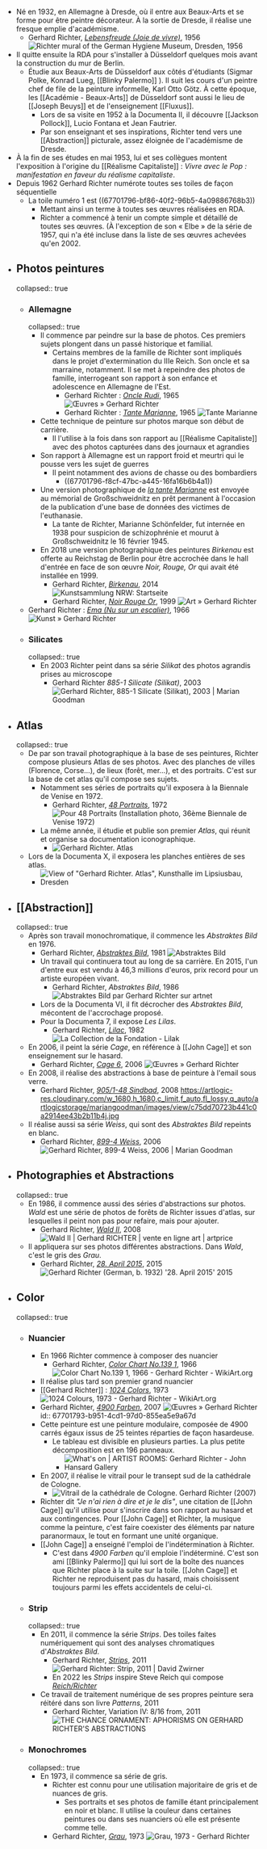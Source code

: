 - Né en 1932, en Allemagne à Dresde, où il entre aux Beaux-Arts et se forme pour être peintre décorateur. À la sortie de Dresde, il réalise une fresque emplie d'académisme.
	- Gerhard Richter, [*Lebensfreude (Joie de vivre)*](https://blog.artsper.com/fr/la-minute-arty/premiere-et-derniere-oeuvre-de-gerhard-richter/), 1956 ![Richter mural of the German Hygiene Museum, Dresden, 1956](https://i0.wp.com/blog.artsper.com/wp-content/uploads/2014/01/richter-joy.jpg?resize=303%2C226&ssl=1)
- Il quitte ensuite la RDA pour s'installer à Düsseldorf quelques mois avant la construction du mur de Berlin.
	- Étudie aux Beaux-Arts de Düsseldorf aux côtés d'étudiants (Sigmar Polke, Konrad Lueg, [[Blinky Palermo]] ). Il suit les cours d'un peintre chef de file de la peinture informelle, Karl Otto Götz. À cette époque, les [[Académie - Beaux-Arts]] de Düsseldorf sont aussi le lieu de [[Joseph Beuys]] et de l'enseignement [[Fluxus]].
		- Lors de sa visite en 1952 à la Documenta II, il découvre [[Jackson Pollock]], Lucio Fontana et Jean Fautrier.
		- Par son enseignant et ses inspirations, Richter tend vers une [[Abstraction]] picturale, assez éloignée de l'académisme de Dresde.
- À la fin de ses études en mai 1953, lui et ses collègues montent l'exposition à l'origine du [[Réalisme Capitaliste]] : *Vivre avec le Pop : manifestation en faveur du réalisme capitaliste*.
- Depuis 1962 Gerhard Richter numérote toutes ses toiles de façon séquentielle
	- La toile numéro 1 est ((67701796-bf86-40f2-96b5-4a09886768b3))
		- Mettant ainsi un terme à toutes ses œuvres réalisées en RDA.
		- Richter a commencé à tenir un compte simple et détaillé de toutes ses œuvres. (À l'exception de son « Elbe » de la série de 1957, qui n'a été incluse dans la liste de ses œuvres achevées qu'en 2002.
- ## Photos peintures
  collapsed:: true
	- ### Allemagne
	  collapsed:: true
		- Il commence par peindre sur la base de photos. Ces premiers sujets plongent dans un passé historique et familial.
			- Certains membres de la famille de Richter sont impliqués dans le projet d'extermination du IIIe Reich. Son oncle et sa marraine, notamment. Il se met à repeindre des photos de famille, interrogeant son rapport à son enfance et adolescence en Allemagne de l'Est.
				- Gerhard Richter : [*Oncle Rudi*](https://www.gerhard-richter.com/fr/art/paintings/photo-paintings/death-9/uncle-rudi-5595), 1965 ![Œuvres » Gerhard Richter](https://cdn.gerhard-richter.com/images/original/9127.jpg?width=673&height=673)
				- Gerhard Richter : [*Tante Marianne*](https://www.gerhard-richter.com/fr/art/paintings/photo-paintings/death-9/aunt-marianne-5597), 1965 ![Tante Marianne](https://cdn.gerhard-richter.com/images/original/2547.jpg?width=673&height=673)
		- Cette technique de peinture sur photos marque son début de carrière.
			- Il l'utilise à la fois dans son rapport au [[Réalisme Capitaliste]] avec des photos capturées dans des journaux et agrandies
		- Son rapport à Allemagne est un rapport froid et meurtri qui le pousse vers les sujet de guerres
			- Il peint notamment des avions de chasse ou des bombardiers
				- ((67701796-f8cf-47bc-a445-16fa16b6b4a1))
		- Une version photographique de [*la tante Marianne*](https://www.gerhard-richter.com/en/art/paintings/photo-paintings/death-9/aunt-marianne-5597) est envoyée au mémorial de Großschweidnitz en prêt permanent à l'occasion de la publication d'une base de données des victimes de l'euthanasie.
			- La tante de Richter, Marianne Schönfelder, fut internée en 1938 pour suspicion de schizophrénie et mourut à Großschweidnitz le 16 février 1945.
		- En 2018 une version photographique des peintures *Birkenau* est offerte au Reichstag de Berlin pour être accrochée dans le hall d'entrée en face de son œuvre *Noir, Rouge, Or* qui avait été installée en 1999.
			- Gerhard Richter, [*Birkenau*](https://www.gerhard-richter.com/fr/art/paintings/abstracts/abstracts-2005-onwards-69/birkenau-17973), 2014 ![Kunstsammlung NRW: Startseite](https://www.kunstsammlung.de/press/_thumb/Gerhard_Richter-Birkenau-Zyklus_2.jpg)
			- Gerhard Richter, [*Noir Rouge Or*](https://www.gerhard-richter.com/en/art/paintings/abstracts/abstracts-19951999-58/black-red-gold-10489), 1999  ![Art » Gerhard Richter](https://encrypted-tbn0.gstatic.com/images?q=tbn:ANd9GcQKR27QV0ZFUC3uswdLfTE3-loVvQaXD5oLFQ&s)
	- Gerhard Richter : [*Ema (Nu sur un escalier)*](https://www.gerhard-richter.com/fr/art/editions/ema-nude-on-a-staircase-12772), 1966 ![Kunst » Gerhard Richter](https://cdn.gerhard-richter.com/images/original/2710.jpg?width=673&height=673)
	- ### Silicates
	  collapsed:: true
		- En 2003 Richter peint dans sa série *Silikat* des photos agrandis prises au microscope
			- Gerhard Richter *885-1 Silicate (Silikat)*, 2003 ![Gerhard Richter, 885-1 Silicate (Silikat), 2003 | Marian Goodman](https://artlogic-res.cloudinary.com/w_1680,h_1680,c_limit,f_auto,fl_lossy,q_auto/artlogicstorage/mariangoodman/images/view/abe52b71366436f43c4881672a0fe28dj.jpg)
- ## Atlas
  collapsed:: true
	- De par son travail photographique à la base de ses peintures, Richter compose plusieurs Atlas de ses photos. Avec des planches de villes (Florence, Corse...), de lieux (forêt, mer...), et des portraits. C'est sur la base de cet atlas qu'il compose ses sujets.
		- Notamment ses séries de portraits qu'il exposera à la Biennale de Venise en 1972.
			- Gerhard Richter, [*48 Portraits*](https://www.gerhard-richter.com/fr/art/atlas/for-48-portraits-installation-photos-36th-biennale-veni-11621), 1972 ![Pour 48 Portraits (Installation photo, 36ème Biennale de Venise 1972)](https://cdn.gerhard-richter.com/images/original/4472.jpg?width=673&height=673)
		- La même année, il étudie et publie son premier *Atlas*, qui réunit et organise sa documentation iconographique.
			- ![Gerhard Richter. Atlas](https://m.media-amazon.com/images/I/51DGxO8YelL._AC_UF894,1000_QL80_.jpg)
	- Lors de la Documenta X, il exposera les planches entières de ses atlas.
		- ![View of "Gerhard Richter. Atlas", Kunsthalle im Lipsiusbau, Dresden](https://www.researchgate.net/publication/265390325/figure/fig3/AS:11431281273593290@1724657329454/ew-of-Gerhard-Richter-Atlas-Kunsthalle-im-Lipsiusbau-Dresden-Gerhard-Richter.png)
- ## [[Abstraction]]
  collapsed:: true
	- Après son travail monochromatique, il commence les *Abstraktes Bild* en 1976.
		- Gerhard Richter, [*Abstraktes Bild*](https://www.gerhard-richter.com/fr/art/paintings/abstracts/abstracts-19801984-29/abstract-painting-6290), 1981 ![Abstraktes Bild](https://cdn.gerhard-richter.com/images/original/3147.jpg?width=673&height=673)
		- Un travail qui continuera tout au long de sa carrière. En 2015, l'un d'entre eux est vendu à 46,3 millions d'euros, prix record pour un artiste européen vivant.
			- Gerhard Richter, *Abstraktes Bild*, 1986 ![Abstraktes Bild par Gerhard Richter sur artnet](https://encrypted-tbn0.gstatic.com/images?q=tbn:ANd9GcRYe9gxqQc1uFvMkjklYotpnKl0jg4_A09dYg&s)
		- Lors de la Documenta VI, il fit décrocher des *Abstraktes Bild*, mécontent de l'accrochage proposé.
		- Pour la Documenta 7, il expose *Les Lilas*.
			- Gerhard Richter, [*Lilac*](https://www.gerhard-richter.com/fr/art/paintings/abstracts/abstracts-19801984-29/lilac-6350), 1982 ![La Collection de la Fondation - Lilak](https://flv-prd-oxud8mggj93od145.imgix.net/ad9c7537-175e-41ab-bd27-340ca870d354/75071-GerhardRichter%2CLilak%2C1982%2Cvuedinstallation%2CFondationLouisVuitton%2CParis..jpg?dpi=72&s=26cd5bd0495dd177640e03555975700f)
	- En 2006, il peint la série *Cage*, en référence à [[John Cage]] et son enseignement sur le hasard.
		- Gerhard Richter, [*Cage 6*](https://www.gerhard-richter.com/fr/art/paintings/abstracts/abstracts-2005-onwards-69/cage-6-13810), 2006 ![Œuvres » Gerhard Richter](https://cdn.gerhard-richter.com/images/original/6214.jpg)
	- En 2008, il réalise des abstractions à base de peinture à l'email sous verre.
		- Gerhard Richter, [*905/1-48 Sindbad*](https://www.gerhard-richter.com/fr/art/paintings/abstracts/works-behind-glass-94/sinbad-15130/?pg=4), 2008 https://artlogic-res.cloudinary.com/w_1680,h_1680,c_limit,f_auto,fl_lossy,q_auto/artlogicstorage/mariangoodman/images/view/c75dd70723b441c0a2914ee43b2b11b4j.jpg
	- Il réalise aussi sa série *Weiss*, qui sont des *Abstraktes Bild* repeints en blanc.
		- Gerhard Richter, [*899-4 Weiss*](https://www.mariangoodman.com/artists/59-gerhard-richter/works/25110/), 2006 ![Gerhard Richter, 899-4 Weiss, 2006 | Marian Goodman](https://artlogic-res.cloudinary.com/w_1680,h_1680,c_limit,f_auto,fl_lossy,q_auto/artlogicstorage/mariangoodman/images/view/2b08c7387bd629e247ff05b4f57aa4c7j.jpg)
- ## Photographies et Abstractions
  collapsed:: true
	- En 1986, il commence aussi des séries d'abstractions sur photos. *Wald* est une série de photos de forêts de Richter issues d'atlas, sur lesquelles il peint non pas pour refaire, mais pour ajouter.
		- Gerhard Richter, [*Wald II*](https://fr.artprice.com/place-de-marche/2712139/gerhard-richter/photo/wald-ii), 2008 ![Wald II | Gerhard RICHTER | vente en ligne art | artprice](https://imgprivate2.artprice.com/get/classifieds/691b/6067/ac1e/0840/73d2/fa11/ccd9/c3a5/6ac7/5f30/1024/1024/Gerhard-RICHTER-Wald-II-1704421450.jpg)
	- Il appliquera sur ses photos différentes abstractions. Dans *Wald*, c'est le gris des *Grau*.
		- Gerhard Richter, [*28. April 2015*](https://artblart.com/tag/gerhard-richter-29-april-2015/), 2015 ![Gerhard Richter (German, b. 1932) '28. April 2015' 2015](https://artblart.com/wp-content/uploads/2023/10/gerhard-richter-28.-april-2015.jpg?w=840)
- ## Color
  collapsed:: true
	- ### Nuancier
		- En 1966 Richter commence à composer des nuancier
			- Gerhard Richter, [*Color Chart No.139 1*](https://www.wikiart.org/en/gerhard-richter/color-chart-no-139-1-1966), 1966 ![Color Chart No.139 1, 1966 - Gerhard Richter - WikiArt.org](https://uploads6.wikiart.org/00283/images/gerhard-richter/color-chart-no-139-1-1966.jpg!Blog.jpg)
		- Il réalise plus tard son premier grand nuancier
		- [[Gerhard Richter]] : [*1024 Colors*](https://www.wikiart.org/fr/gerhard-richter/1024-colours-1973), 1973 ![1024 Colours, 1973 - Gerhard Richter - WikiArt.org](https://uploads3.wikiart.org/images/gerhard-richter/1024-colours-1973.jpg!Blog.jpg)
		- Gerhard Richter, [*4900 Farben*](https://www.gerhard-richter.com/fr/art/paintings/abstracts/colour-charts-12/4900-colours-14891), 2007 ![Œuvres » Gerhard Richter](https://cdn.gerhard-richter.com/images/original/7735.jpg?width=673&height=673)
		  id:: 67701793-b951-4cd1-97d0-855ea5e9a67d
		- Cette peinture est une peinture modulaire, composée de 4900 carrés égaux issus de 25 teintes réparties de façon hasardeuse.
			- Le tableau est divisible en plusieurs parties. La plus petite décomposition est en 196 panneaux.
				- ![What's on | ARTIST ROOMS: Gerhard Richter - John Hansard Gallery](https://jhg.art/wp-content/uploads/2019/06/Nigel-Green__DSC6673.jpg)
		- En 2007, il réalise le vitrail pour le transept sud de la cathédrale de Cologne.
			- ![Vitrail de la cathédrale de Cologne. Gerhard Richter (2007)](https://preview.redd.it/t72xz1b1sa8d1.jpeg?auto=webp&s=bdf66b11bc907df3f34c7a3b7c12689c3a2a9cf3)
		- Richter dit *"Je n'ai rien à dire et je le dis"*, une citation de [[John Cage]] qu'il utilise pour s'inscrire dans son rapport au hasard et aux contingences. Pour [[John Cage]] et Richter, la musique comme la peinture, c'est faire coexister des éléments par nature paranormaux, le tout en formant une unité organique.
		- [[John Cage]] a enseigné l'emploi de l'indétermination à Richter.
			- C'est dans *4900 Farben* qu'il emploie l'indéterminé. C'est son ami [[Blinky Palermo]] qui lui sort de la boîte des nuances que Richter place à la suite sur la toile. [[John Cage]] et Richter ne reproduisent pas du hasard, mais choisissent toujours parmi les effets accidentels de celui-ci.
	- ### Strip
	  collapsed:: true
		- En 2011, il commence la série *Strips*. Des toiles faites numériquement qui sont des analyses chromatiques d'*Abstraktes Bild*.
			- Gerhard Richter, [*Strips*](https://www.davidzwirner.com/artworks/gerhard-richter-strip-d73a3), 2011 ![Gerhard Richter: Strip, 2011 | David Zwirner](https://cdn.sanity.io/images/juzvn5an/release-adp/087e0ac2dac9b636d96454c6e853d5169313c3a9-3200x1564.jpg?w=3840)
			- En 2022 les *Strips* inspire Steve Reich qui compose [*Reich/Richter*](https://www.discogs.com/release/23530511-Steve-Reich-Ensemble-Intercontemporain-George-Jackson-ReichRichter)
		- Ce travail de traitement numérique de ses propres peinture sera réitéré dans son livre *Patterns*, 2011
			- Gerhard Richter, Variation IV: 8/16 from, 2011 ![THE CHANCE ORNAMENT: APHORISMS ON GERHARD RICHTER'S ABSTRACTIONS](https://www.artforum.com/wp-content/uploads/2012/01/article00_large-7.jpg)
	- ### Monochromes
	  collapsed:: true
		- En 1973, il commence sa série de gris.
			- Richter est connu pour une utilisation majoritaire de gris et de nuances de gris.
				- Ses portraits et ses photos de famille étant principalement en noir et blanc. Il utilise la couleur dans certaines peintures ou dans ses nuanciers où elle est présente comme telle.
			- Gerhard Richter, [*Grau*](https://www.centrepompidou.fr/fr/ressources/oeuvre/5lv2THu), 1973 ![Grau, 1973 - Gerhard Richter](https://www.centrepompidou.fr/media/picture/50/a4/50a4c93a8c3f4e45e47c7d47926c7b21/thumb_large.jpg)